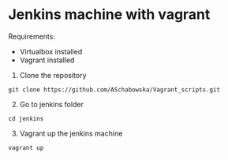 # Jenkins machine with vagrant 


Requirements:
- Virtualbox installed 
- Vagrant installed


1. Clone the repository
```
git clone https://github.com/ASchabowska/Vagrant_scripts.git
```
2. Go to jenkins folder
```
cd jenkins
```
3. Vagrant up the jenkins machine
```
vagrant up
```
